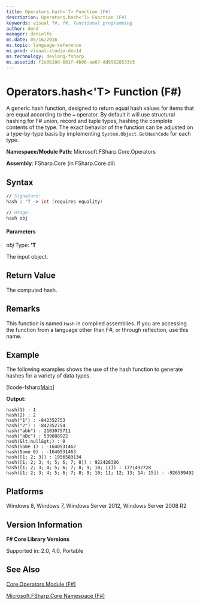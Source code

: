 ```yaml
---
title: Operators.hash<'T> Function (F#)
description: Operators.hash<'T> Function (F#)
keywords: visual f#, f#, functional programming
author: dend
manager: danielfe
ms.date: 05/16/2016
ms.topic: language-reference
ms.prod: visual-studio-dev14
ms.technology: devlang-fsharp
ms.assetid: f2e0b10d-681f-4b06-aa67-dd99828533c5
---
```


# Operators.hash<'T> Function (F#)

A generic hash function, designed to return equal hash values for items that are equal according to the `=` operator. By default it will use structural hashing for F# union, record and tuple types, hashing the complete contents of the type. The exact behavior of the function can be adjusted on a type-by-type basis by implementing `System.Object.GetHashCode` for each type.

**Namespace/Module Path**: Microsoft.FSharp.Core.Operators

**Assembly**: FSharp.Core (in FSharp.Core.dll)


## Syntax

```fsharp
// Signature:
hash : 'T -> int (requires equality)

// Usage:
hash obj
```

#### Parameters
*obj*
Type: **'T**


The input object.

## Return Value

The computed hash.

## Remarks
This function is named `Hash` in compiled assemblies. If you are accessing the function from a language other than F#, or through reflection, use this name.

## Example

The following examples shows the use of the hash function to generate hashes for a variety of data types.

[!code-fsharp[Main](../../../samples/snippets/fssamples101/snippet1010.fs)]

**Output:**

```
hash(1) : 1
hash(2) : 2
hash("1") : -842352753
hash("2") : -842352754
hash("abb") : 2103075711
hash("aBc") : 539088922
hash(&lt;null&gt;) : 0
hash(Some 1) : -1640531462
hash(Some 0) : -1640531463
hash([1; 2; 3]) : 1956583134
hash([1; 2; 3; 4; 5; 6; 7; 8]) : 922428386
hash([1; 2; 3; 4; 5; 6; 7; 8; 9; 10; 11]) : 1771492728
hash([1; 2; 3; 4; 5; 6; 7; 8; 9; 10; 11; 12; 13; 14; 15]) : -926589492
```

## Platforms
Windows 8, Windows 7, Windows Server 2012, Windows Server 2008 R2


## Version Information
**F# Core Library Versions**

Supported in: 2.0, 4.0, Portable

## See Also
[Core.Operators Module &#40;F&#35;&#41;](Core.Operators-Module-%5BFSharp%5D.md)

[Microsoft.FSharp.Core Namespace &#40;F&#35;&#41;](Microsoft.FSharp.Core-Namespace-%5BFSharp%5D.md)
